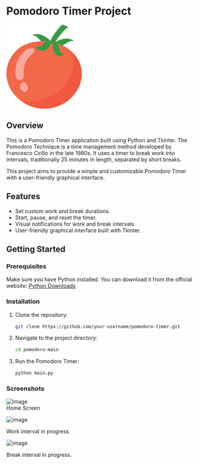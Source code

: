 # Pomodoro Timer Project

![Pomodoro Timer](tomato.png)

## Overview

This is a Pomodoro Timer application built using Python and Tkinter. The Pomodoro Technique is a time management method developed by Francesco Cirillo in the late 1980s. It uses a timer to break work into intervals, traditionally 25 minutes in length, separated by short breaks.

This project aims to provide a simple and customizable Pomodoro Timer with a user-friendly graphical interface.

## Features

- Set custom work and break durations.
- Start, pause, and reset the timer.
- Visual notifications for work and break intervals.
- User-friendly graphical interface built with Tkinter.

## Getting Started

### Prerequisites

Make sure you have Python installed. You can download it from the official website: [Python Downloads](https://www.python.org/downloads/)

### Installation

1. Clone the repository:

   ```bash
   git clone https://github.com/your-username/pomodoro-timer.git

2. Navigate to the project directory:

   ```bash
   cd pomodoro-main
3. Run the Pomodoro Timer:

   ```bash
   python main.py

### Screenshots


![image](https://github.com/guptaxvivek/pomodoro/assets/19484508/fc3d3cc1-c2ec-48fc-b20e-a0fc989a5d3e)
<br>
Home Screen 

![image](https://github.com/guptaxvivek/pomodoro/assets/19484508/df127c21-5879-4f5f-8b4a-9cbac846b4d9)

Work interval in progress.

![image](https://github.com/guptaxvivek/pomodoro/assets/19484508/976b40ee-b302-4de3-b8c6-4a8b96ae9696)

Break interval in progress.



